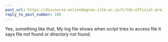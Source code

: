 ```yaml
---
post_url: https://discourse.onlinedegree.iitm.ac.in/t/tds-official-project1-discrepencies/171141/109
reply_to_post_number: 106
---
```

Yes, something like that, My log file shows when script tries to access file it says file not found or directory not found.